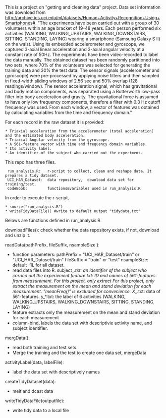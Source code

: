   This is a project on "getting and cleaning data" project. Data set information was download from http://archive.ics.uci.edu/ml/datasets/Human+Activity+Recognition+Using+Smartphones#.  "The experiments have been carried out with a group of 30 volunteers within an age bracket of 19-48 years. Each person performed six activities (WALKING, WALKING_UPSTAIRS, WALKING_DOWNSTAIRS, SITTING, STANDING, LAYING) wearing a smartphone (Samsung Galaxy S II) on the waist. Using its embedded accelerometer and gyroscope, we captured 3-axial linear acceleration and 3-axial angular velocity at a constant rate of 50Hz. The experiments have been video-recorded to label the data manually. The obtained dataset has been randomly partitioned into two sets, where 70% of the volunteers was selected for generating the training data and 30% the test data.  The sensor signals (accelerometer and gyroscope) were pre-processed by applying noise filters and then sampled in fixed-width sliding windows of 2.56 sec and 50% overlap (128 readings/window). The sensor acceleration signal, which has gravitational and body motion components, was separated using a Butterworth low-pass filter into body acceleration and gravity. The gravitational force is assumed to have only low frequency components, therefore a filter with 0.3 Hz cutoff frequency was used. From each window, a vector of features was obtained by calculating variables from the time and frequency domain."

  For each record in the raw dataset it is provided:
  
    * Triaxial acceleration from the accelerometer (total acceleration) and the estimated body acceleration.
    * Triaxial Angular velocity from the gyroscope.
    * A 561-feature vector with time and frequency domain variables.
    * Its activity label.
    * An identifier of the subject who carried out the experiment.

This repo has three files. 

     run_analysis.R:   r-script to collect, clean and reshape data. It prepares a tidy dataset.
     UCI_HAR_Dataset:  data repository,  download data set for training/test.
     CodeBook:         functions&variables used in run_analysis.R

In order to execute the r-script, 

    * source("run_analysis.R")
    * writeTidyDataFile() #write to default output "tidydata.txt" 

Belows are functions defined in run_analysis.R.

downloadFiles():
    check whether the data repository exists, if not, download and unzip it.


readData(pathPrefix, fileSuffix, nsampleSize ):
   - function parameters:
         pathPrefix = "UCI_HAR_Dataset/train" or "UCI_HAR_Dataset/train"
         fileSuffix = "train" or "test"
         nsampleSize: default -1L for all dataset.
   - read data files into R.
         subject_*.txt: an identifier of the subject who carried out the experiement
         feature.txt:   ID and names of 561-features from measurement. For this project, only extract
                        For this project, only extract the measurement on the mean and stand deviation for each measurement.
                        "meanFreq()" is excluded for convenience.
         X_*.txt:       data of 561-features.
         y_*.txt:       the label of 6 activities (WALKING, WALKING_UPSTAIRS, WALKING_DOWNSTAIRS, SITTING, STANDING, LAYING)
   - feature extracts only  the measurement on the mean and stand deviation for each measurement
   - column-bind, labels the data set with descriptivie activity name, and subject identifier.

mergData():
  - read both training and test sets
  - Merge the training and the test to create one data set, mergeData

activityLabel(data, labelFile):
  - label the data set with descriptively names

createTidyDataset(data):
  - melt and dcast data

writeTidyDataFile(outputfile):
  - write tidy data to a local file
